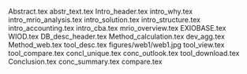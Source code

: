 Abstract.tex
abstr_text.tex
Intro_header.tex
intro_why.tex
intro_mrio_analysis.tex
intro_solution.tex
intro_structure.tex
intro_accounting.tex
intro_cba.tex
mrio_overview.tex
EXIOBASE.tex
WIOD.tex
DB_desc_header.tex
Method_calculation.tex
dev_agg.tex
Method_web.tex
tool_desc.tex
figures/web1/web1.jpg
tool_view.tex
tool_compare.tex
concl_unique.tex
conc_outlook.tex
tool_download.tex
Conclusion.tex
conc_summary.tex
compare.tex

